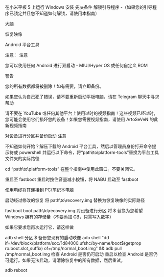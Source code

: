 在小米平板 5 上运行 Windows
安装
先决条件
解锁引导程序 -（如果您的引导程序已锁定并且您不知道如何解锁，请使用本指南）

大脑

恢复映像

Android 平台工具

注意：
注意

您可以使用任何 Android 进行双启动 - MIUI/Hyper OS 或任何自定义 ROM

警告

您的所有数据都将被删除！如有需要，请立即备份。

如果您认为自己犯了错误，请不要重新启动平板电脑，请在 Telegram 聊天中寻求帮助

请不要在 YouTube 或任何其他平台上使用过时的视频指南！这些视频已经过时，您可能会使用它们损坏您的设备！如果您需要视频指南，请使用 ArtoSeVeN 的此新视频指南

对设备进行分区并备份启动
注意

不知道如何开始？解压下载的 Android 平台工具，然后以管理员身份打开命令提示符或 powershell 并运行以下命令，将“path\to\platform-tools”替换为平台工具文件夹的实际路径

cd “path\to\platform-tools”
在整个指南中使用此窗口。不要关闭它。

重启至 fastboot
重启时按住音量减小按钮，将 NABU 启动至 fastboot

使用电缆将其连接到 PC/笔记本电脑

启动经过修改的恢复
将 path\to\recovery.img 替换为恢复映像的实际路径

fastboot boot path\to\recovery.img
对设备进行分区
将 $ 替换为您希望 Windows 拥有的存储量（不要添加 GB，只需写入数字）

如果它要求您再次运行它，请这样做

adb shell 分区 $
备份您现有的启动映像
adb shell "dd if=/dev/block/platform/soc/1d84000.ufshc/by-name/boot$(getprop ro.boot.slot_suffix) of=/tmp/normal_boot.img" && adb pull /tmp/normal_boot.img
检查 Android 是否仍可启动
重启以检查 Android 是否仍可运行。如果无法启动，请清除恢复中的所有数据，然后重试。

adb reboot
